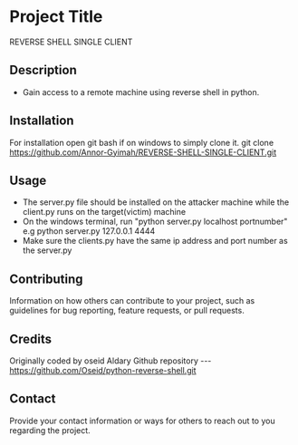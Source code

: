 
# Project Title

REVERSE SHELL SINGLE CLIENT

## Description
* Gain access to a remote machine using reverse shell in python.


## Installation

For installation open git bash if on windows to simply clone it.
git clone https://github.com/Annor-Gyimah/REVERSE-SHELL-SINGLE-CLIENT.git

## Usage

* The server.py file should be installed on the attacker
machine while the client.py runs on the target(victim) machine
* On the windows terminal, run "python server.py localhost portnumber"
e.g python server.py 127.0.0.1 4444
* Make sure the clients.py have the same ip address and port number as the server.py

## Contributing

Information on how others can contribute to your project, such as guidelines for bug reporting, feature requests, or pull requests.


## Credits

Originally coded by oseid Aldary
Github repository --- https://github.com/Oseid/python-reverse-shell.git

## Contact

Provide your contact information or ways for others to reach out to you regarding the project.

